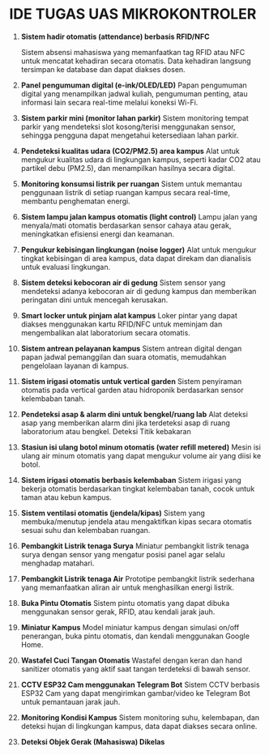 # IDE TUGAS UAS MIKROKONTROLER

1. **Sistem hadir otomatis (attendance) berbasis RFID/NFC**

   Sistem absensi mahasiswa yang memanfaatkan tag RFID atau NFC untuk mencatat kehadiran secara otomatis. Data kehadiran langsung tersimpan ke database dan dapat diakses dosen.
2. **Panel pengumuman digital (e-ink/OLED/LED)**
   Papan pengumuman digital yang menampilkan jadwal kuliah, pengumuman penting, atau informasi lain secara real-time melalui koneksi Wi-Fi.
3. **Sistem parkir mini (monitor lahan parkir)**
   Sistem monitoring tempat parkir yang mendeteksi slot kosong/terisi menggunakan sensor, sehingga pengguna dapat mengetahui ketersediaan lahan parkir.
4. **Pendeteksi kualitas udara (CO2/PM2.5) area kampus**
   Alat untuk mengukur kualitas udara di lingkungan kampus, seperti kadar CO2 atau partikel debu (PM2.5), dan menampilkan hasilnya secara digital.
5. **Monitoring konsumsi listrik per ruangan**
   Sistem untuk memantau penggunaan listrik di setiap ruangan kampus secara real-time, membantu penghematan energi.
6. **Sistem lampu jalan kampus otomatis (light control)**
   Lampu jalan yang menyala/mati otomatis berdasarkan sensor cahaya atau gerak, meningkatkan efisiensi energi dan keamanan.
7. **Pengukur kebisingan lingkungan (noise logger)**
   Alat untuk mengukur tingkat kebisingan di area kampus, data dapat direkam dan dianalisis untuk evaluasi lingkungan.
8. **Sistem deteksi kebocoran air di gedung**
   Sistem sensor yang mendeteksi adanya kebocoran air di gedung kampus dan memberikan peringatan dini untuk mencegah kerusakan.
9. **Smart locker untuk pinjam alat kampus**
   Loker pintar yang dapat diakses menggunakan kartu RFID/NFC untuk meminjam dan mengembalikan alat laboratorium secara otomatis.
10. **Sistem antrean pelayanan kampus**
    Sistem antrean digital dengan papan jadwal pemanggilan dan suara otomatis, memudahkan pengelolaan layanan di kampus.
11. **Sistem irigasi otomatis untuk vertical garden**
    Sistem penyiraman otomatis pada vertical garden atau hidroponik berdasarkan sensor kelembaban tanah.
12. **Pendeteksi asap & alarm dini untuk bengkel/ruang lab**
    Alat deteksi asap yang memberikan alarm dini jika terdeteksi asap di ruang laboratorium atau bengkel. Deteksi Titik kebakaran
13. **Stasiun isi ulang botol minum otomatis (water refill metered)**
    Mesin isi ulang air minum otomatis yang dapat mengukur volume air yang diisi ke botol.
14. **Sistem irigasi otomatis berbasis kelembaban**
    Sistem irigasi yang bekerja otomatis berdasarkan tingkat kelembaban tanah, cocok untuk taman atau kebun kampus.
15. **Sistem ventilasi otomatis (jendela/kipas)**
    Sistem yang membuka/menutup jendela atau mengaktifkan kipas secara otomatis sesuai suhu dan kelembaban ruangan.
16. **Pembangkit Listrik tenaga Surya**
    Miniatur pembangkit listrik tenaga surya dengan sensor yang mengatur posisi panel agar selalu menghadap matahari.
17. **Pembangkit Listrik tenaga Air**
    Prototipe pembangkit listrik sederhana yang memanfaatkan aliran air untuk menghasilkan energi listrik.
18. **Buka Pintu Otomatis**
    Sistem pintu otomatis yang dapat dibuka menggunakan sensor gerak, RFID, atau kendali jarak jauh.
19. **Miniatur Kampus**
    Model miniatur kampus dengan simulasi on/off penerangan, buka pintu otomatis, dan kendali menggunakan Google Home.
20. **Wastafel Cuci Tangan Otomatis**
    Wastafel dengan keran dan hand sanitizer otomatis yang aktif saat tangan terdeteksi di bawah sensor.
21. **CCTV ESP32 Cam menggunakan Telegram Bot**
    Sistem CCTV berbasis ESP32 Cam yang dapat mengirimkan gambar/video ke Telegram Bot untuk pemantauan jarak jauh.
22. **Monitoring Kondisi Kampus**
    Sistem monitoring suhu, kelembapan, dan deteksi hujan di lingkungan kampus, data dapat diakses secara online.
23. **Deteksi Objek Gerak (Mahasiswa) Dikelas**
